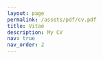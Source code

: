 ```yaml
---
layout: page
permalink: /assets/pdf/cv.pdf
title: Vitaé
description: My CV
nav: true
nav_order: 2
---
```

